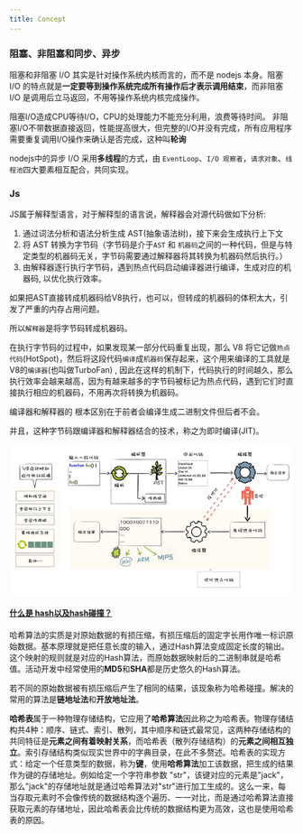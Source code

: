 ```yaml
---
title: Concept
---
```


### 阻塞、非阻塞和同步、异步


阻塞和非阻塞 I/O 其实是针对操作系统内核而言的，而不是 nodejs 本身。阻塞 I/O 的特点就是**一定要等到操作系统完成所有操作后才表示调用结束**，而非阻塞 I/O 是调用后立马返回，不用等操作系统内核完成操作。

阻塞I/O造成CPU等待I/O，CPU的处理能力不能充分利用，浪费等待时间。
非阻塞I/O不带数据直接返回，性能提高很大，但完整的I/O并没有完成，所有应用程序需要重复调用I/O操作来确认是否完成，这种叫**轮询**

nodejs中的异步 I/O 采用**多线程**的方式，由 `EventLoop`、`I/O 观察者`，`请求对象`、`线程池`四大要素相互配合，共同实现。


### Js
JS属于解释型语言，对于解释型的语言说，解释器会对源代码做如下分析:

1. 通过词法分析和语法分析生成 AST(抽象语法树)，接下来会生成执行上下文
2. 将 AST 转换为字节码（字节码是介于`AST` 和 `机器码`之间的一种代码，但是与特定类型的机器码无关，字节码需要通过解释器将其转换为机器码然后执行。）
3. 由解释器逐行执行字节码，遇到热点代码启动编译器进行编译，生成对应的机器码, 以优化执行效率。

如果把AST直接转成机器码给V8执行，也可以，但转成的机器码的体积太大，引发了严重的内存占用问题。

所以`解释器`是将字节码转成机器码。

在执行字节码的过程中，如果发现某一部分代码重复出现，那么 V8 将它记做`热点代码`(HotSpot)，然后将这段代码`编译`成`机器码`保存起来，这个用来编译的工具就是V8的`编译器`(也叫做TurboFan) , 因此在这样的机制下，代码执行的时间越久，那么执行效率会越来越高，因为有越来越多的字节码被标记为热点代码，遇到它们时直接执行相应的机器码，不用再次将转换为机器码。

编译器和解释器的 根本区别在于前者会编译生成二进制文件但后者不会。

并且，这种字节码跟编译器和解释器结合的技术，称之为即时编译(JIT)。

![](../image/howJSRun.png)

#### [什么是 hash以及hash碰撞？](https://www.zhihu.com/question/26762707/answer/890181997)

哈希算法的实质是对原始数据的有损压缩，有损压缩后的固定字长用作唯一标识原始数据。基本原理就是把任意长度的输入，通过Hash算法变成固定长度的输出。这个映射的规则就是对应的Hash算法，而原始数据映射后的二进制串就是哈希值。活动开发中经常使用的**MD5**和**SHA**都是历史悠久的Hash算法。

若不同的原始数据被有损压缩后产生了相同的结果，该现象称为哈希碰撞。解决的常用的算法是**链地址法**和**开放地址法**。

**哈希表**属于一种物理存储结构，它应用了**哈希算法**因此称之为哈希表。物理存储结构共4种：顺序、链式、索引、散列，其中顺序和链式最常见，这两种存储结构的共同特征是**元素之间有着映射关系**，而哈希表（散列存储结构）的**元素之间相互独立**。索引存储结构类似现实世界中的字典目录，在此不多赘述。哈希表的实现方式：给定一个任意类型的数据，称为**键**，使用**哈希算法**加工该数据，把生成的结果作为键的存储地址。例如给定一个字符串参数 "str"，该键对应的元素是"jack"，那么"jack"的存储地址就是通过哈希算法对"str"进行加工生成的。这么一来，每当存取元素时不会像传统的数据结构逐个遍历、一一对比，而是通过哈希算法直接获取元素的存储地址，因此哈希表会比传统的数据结构更为高效，这也是使用哈希表的原因。

